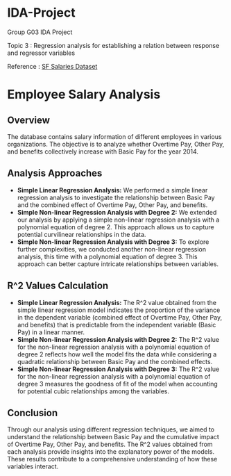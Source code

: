 # IDA-Project
Group G03 IDA Project

Topic 3 : Regression analysis for establishing a relation between response and regressor variables

Reference : [SF Salaries Dataset](https://www.kaggle.com/datasets/kaggle/sf-salaries)

# Employee Salary Analysis

## Overview
The database contains salary information of different employees in various organizations. The objective is to analyze whether Overtime Pay, Other Pay, and benefits collectively increase with Basic Pay for the year 2014.

## Analysis Approaches
- **Simple Linear Regression Analysis:** We performed a simple linear regression analysis to investigate the relationship between Basic Pay and the combined effect of Overtime Pay, Other Pay, and benefits.
- **Simple Non-linear Regression Analysis with Degree 2:** We extended our analysis by applying a simple non-linear regression analysis with a polynomial equation of degree 2. This approach allows us to capture potential curvilinear relationships in the data.
- **Simple Non-linear Regression Analysis with Degree 3:** To explore further complexities, we conducted another non-linear regression analysis, this time with a polynomial equation of degree 3. This approach can better capture intricate relationships between variables.

## R^2 Values Calculation
- **Simple Linear Regression Analysis:** The R^2 value obtained from the simple linear regression model indicates the proportion of the variance in the dependent variable (combined effect of Overtime Pay, Other Pay, and benefits) that is predictable from the independent variable (Basic Pay) in a linear manner.
- **Simple Non-linear Regression Analysis with Degree 2:** The R^2 value for the non-linear regression analysis with a polynomial equation of degree 2 reflects how well the model fits the data while considering a quadratic relationship between Basic Pay and the combined effects.
- **Simple Non-linear Regression Analysis with Degree 3:** The R^2 value for the non-linear regression analysis with a polynomial equation of degree 3 measures the goodness of fit of the model when accounting for potential cubic relationships among the variables.

## Conclusion
Through our analysis using different regression techniques, we aimed to understand the relationship between Basic Pay and the cumulative impact of Overtime Pay, Other Pay, and benefits. The R^2 values obtained from each analysis provide insights into the explanatory power of the models. These results contribute to a comprehensive understanding of how these variables interact.

